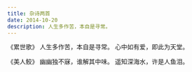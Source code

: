 ```yaml
---
title: 杂诗两首
date: 2014-10-20
description: 人生多作苦，本自是寻常。
---
```


《累世歌》
人生多作苦，本自是寻常。
心中如有爱，即此为天堂。

《美人鲛》
幽幽独不寐，谁解其中味。
遥知深海水，许是人鱼泪。